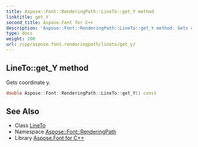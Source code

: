 ```yaml
---
title: Aspose::Font::RenderingPath::LineTo::get_Y method
linktitle: get_Y
second_title: Aspose.Font for C++
description: 'Aspose::Font::RenderingPath::LineTo::get_Y method. Gets coordinate y in C++.'
type: docs
weight: 200
url: /cpp/aspose.font.renderingpath/lineto/get_y/
---
```

## LineTo::get_Y method


Gets coordinate y.

```cpp
double Aspose::Font::RenderingPath::LineTo::get_Y() const
```

## See Also

* Class [LineTo](../)
* Namespace [Aspose::Font::RenderingPath](../../)
* Library [Aspose.Font for C++](../../../)
